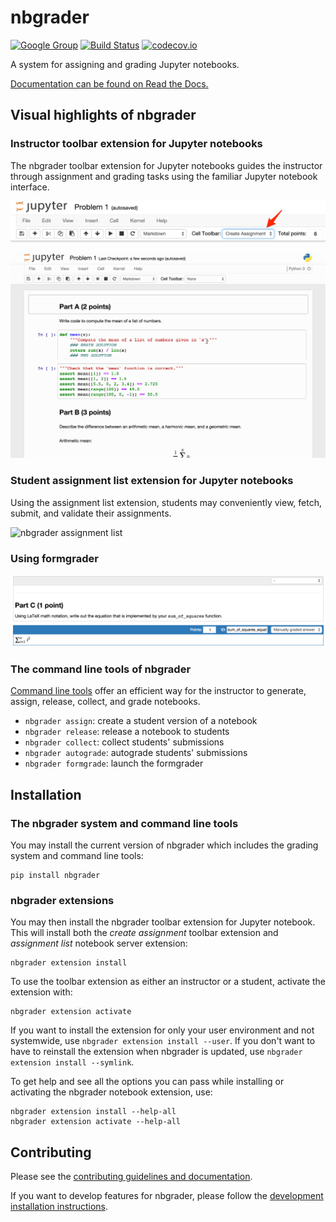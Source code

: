 # nbgrader

[![Google Group](https://img.shields.io/badge/-Google%20Group-lightgrey.svg)](https://groups.google.com/forum/#!forum/jupyter)
[![Build Status](https://travis-ci.org/jupyter/nbgrader.svg?branch=master)](https://travis-ci.org/jupyter/nbgrader)
[![codecov.io](http://codecov.io/github/jupyter/nbgrader/coverage.svg?branch=master)](http://codecov.io/github/jupyter/nbgrader?branch=master)

A system for assigning and grading Jupyter notebooks.

[Documentation can be found on Read the Docs.](http://nbgrader.readthedocs.org)


## Visual highlights of nbgrader

### Instructor toolbar extension for Jupyter notebooks
The nbgrader toolbar extension for Jupyter notebooks guides the instructor through
assignment and grading tasks using the familiar Jupyter notebook interface.

![nbgrader toolbar extension for Jupyter notebooks](docs/source/user_guide/images/assignment_toolbar.png "nbgrader toolbar extension for Jupyter notebooks")

![Creating assignment](docs/source/user_guide/images/creating_assignment.gif "Creating assignment")

### Student assignment list extension for Jupyter notebooks
Using the assignment list extension, students may conveniently view, fetch,
submit, and validate their assignments.

![nbgrader assignment list](docs/source/user_guide/images/student_assignments.gif "nbgrader assignment list")

### Using formgrader
![nbgrader formgrader](docs/source/user_guide/images/manually_graded_answer.png "nbgrader formgrader")


### The command line tools of nbgrader
[Command line tools](https://nbgrader.readthedocs.org/en/stable/command_line_tools/index.html)
offer an efficient way for the instructor to generate, assign, release, collect,
and grade notebooks.

* `nbgrader assign`: create a student version of a notebook
* `nbgrader release`: release a notebook to students
* `nbgrader collect`: collect students' submissions
* `nbgrader autograde`: autograde students' submissions
* `nbgrader formgrade`: launch the formgrader


## Installation

### The nbgrader system and command line tools
You may install the current version of nbgrader which includes the grading
system and command line tools:

    pip install nbgrader

### nbgrader extensions
You may then install the nbgrader toolbar extension for
Jupyter notebook. This will install both the *create assignment* toolbar
extension and *assignment list* notebook server extension:

    nbgrader extension install

To use the toolbar extension as either an instructor or a student, activate the
extension with:

    nbgrader extension activate

If you want to install the extension for only your user environment and not
systemwide, use `nbgrader extension install --user`.
If you don't want to have to reinstall the extension when nbgrader is updated,
use `nbgrader extension install --symlink`.

To get help and see all the options you can pass while installing or activating
the nbgrader notebook extension, use:

    nbgrader extension install --help-all
    nbgrader extension activate --help-all


## Contributing

Please see the [contributing guidelines and documentation](CONTRIBUTING.md).

If you want to develop features for nbgrader, please follow the
[development installation instructions](CONTRIBUTING.md#development-installation).
